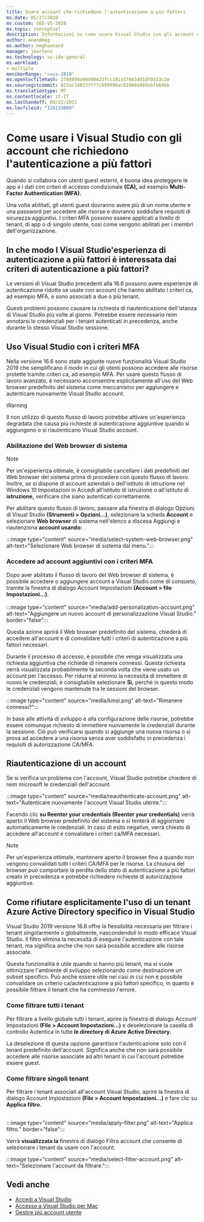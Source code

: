 ```yaml
---
title: Usare account che richiedono l'autenticazione a più fattori
ms.date: 05/27/2020
ms.custom: SEO-VS-2020
ms.topic: conceptual
description: Informazioni su come usare Visual Studio con gli account che richiedono l'autenticazione a più fattori.
author: anandmeg
ms.author: meghaanand
manager: jmartens
ms.technology: vs-ide-general
ms.workload:
- multiple
monikerRange: '>=vs-2019'
ms.openlocfilehash: 2788894a98dd0433fcc191a37665dd1df0333c3e
ms.sourcegitcommit: 022ac348337f77c899996ac81060a969ebfb64bb
ms.translationtype: MT
ms.contentlocale: it-IT
ms.lasthandoff: 09/22/2021
ms.locfileid: "128133809"
---
```

# <a name="how-to-use-visual-studio-with-accounts-that-require-multi-factor-authentication"></a>Come usare i Visual Studio con gli account che richiedono l'autenticazione a più fattori

Quando si collabora con utenti guest esterni, è buona idea proteggere le app e i dati con criteri di accesso condizionale **(CA),** ad esempio **Multi-Factor Authentication (MFA).**  

Una volta abilitati, gli utenti guest dovranno avere più di un nome utente e una password per accedere alle risorse e dovranno soddisfare requisiti di sicurezza aggiuntivi. I criteri MFA possono essere applicati a livello di tenant, di app o di singolo utente, così come vengono abilitati per i membri dell'organizzazione. 

## <a name="how-is-the-visual-studio-experience-affected-by-mfa-policies"></a>In che modo l Visual Studio'esperienza di autenticazione a più fattori è interessata dai criteri di autenticazione a più fattori?
Le versioni di Visual Studio precedenti alla 16.6 possono avere esperienze di autenticazione ridotte se usate con account che hanno abilitato i criteri ca, ad esempio MFA, e sono associati a due o più tenant.

Questi problemi possono causare la richiesta di riautenticazione dell'istanza di Visual Studio più volte al giorno. Potrebbe essere necessario reim annotarsi le credenziali per i tenant autenticati in precedenza, anche durante lo stesso Visual Studio sessione.

## <a name="using-visual-studio-with-mfa-policies"></a>Uso Visual Studio con i criteri MFA
Nella versione 16.6 sono state aggiunte nuove funzionalità Visual Studio 2019 che semplificano il modo in cui gli utenti possono accedere alle risorse protette tramite criteri ca, ad esempio MFA. Per usare questo flusso di lavoro avanzato, è necessario acconsentire esplicitamente all'uso del Web browser predefinito del sistema come meccanismo per aggiungere e autenticare nuovamente Visual Studio account.  

> [!WARNING]
> Il non utilizzo di questo flusso di lavoro potrebbe attivare un'esperienza degradata che causa più richieste di autenticazione aggiuntive quando si aggiungono o si riautenticano Visual Studio account. 

### <a name="enabling-system-web-browser"></a>Abilitazione del Web browser di sistema

> [!NOTE] 
> Per un'esperienza ottimale, è consigliabile cancellare i dati predefiniti del Web browser del sistema prima di procedere con questo flusso di lavoro. Inoltre, se si dispone di account aziendali o dell'istituto di istruzione nel Windows 10 Impostazioni in Accedi all'istituto di istruzione o all'istituto di **istruzione,** verificare che siano autenticati correttamente.

Per abilitare questo flusso di lavoro, passare alla finestra di dialogo Opzioni di Visual Studio **(Strumenti > Opzioni...)**, selezionare la scheda **Account** e selezionare **Web browser** di sistema nell'elenco a discesa Aggiungi e riautenziona **account usando:** . 

:::image type="content" source="media/select-system-web-browser.png" alt-text="Selezionare Web browser di sistema dal menu.":::

### <a name="sign-into-additional-accounts-with-mfapolicies"></a>Accedere ad account aggiuntivi con i criteri MFA 
Dopo aver abilitato il flusso di lavoro del Web browser di sistema, è possibile accedere o aggiungere account a Visual Studio come di consueto, tramite la finestra di dialogo Account Impostazioni **(Account > file Impostazioni...)**.   
</br>
:::image type="content" source="media/add-personalization-account.png" alt-text="Aggiungere un nuovo account di personalizzazione Visual Studio." border="false":::

Questa azione aprirà il Web browser predefinito del sistema, chiederà di accedere all'account e di convalidare tutti i criteri di autenticazione a più fattori necessari.

Durante il processo di accesso, è possibile che venga visualizzata una richiesta aggiuntiva che richiede di rimanere connessi. Questa richiesta verrà visualizzata probabilmente la seconda volta che viene usato un account per l'accesso. Per ridurre al minimo la necessità di immettere di nuovo le credenziali, è consigliabile selezionare **Sì,** perché in questo modo le credenziali vengono mantenute tra le sessioni del browser.

:::image type="content" source="media/kmsi.png" alt-text="Rimanere connessi?":::

In base alle attività di sviluppo e alla configurazione delle risorse, potrebbe essere comunque richiesto di immettere nuovamente le credenziali durante la sessione. Ciò può verificarsi quando si aggiunge una nuova risorsa o si prova ad accedere a una risorsa senza aver soddisfatto in precedenza i requisiti di autorizzazione CA/MFA.

## <a name="reauthenticating-an-account"></a>Riautenticazione di un account  
Se si verifica un problema con l'account, Visual Studio potrebbe chiedere di reim microsoft le credenziali dell'account.  

:::image type="content" source="media/reauthenticate-account.png" alt-text="Autenticare nuovamente l'account Visual Studio utente.":::

Facendo clic **su Reenter your credentials (Reenter your credentials)** verrà aperto il Web browser predefinito del sistema e si tenterà di aggiornare automaticamente le credenziali. In caso di esito negativo, verrà chiesto di accedere all'account e convalidare i criteri ca/MFA necessari.

> [!NOTE] 
> Per un'esperienza ottimale, mantenere aperto il browser fino a quando non vengono convalidati tutti i criteri CA/MFA per le risorse. La chiusura del browser può comportare la perdita dello stato di autenticazione a più fattori creato in precedenza e potrebbe richiedere richieste di autorizzazione aggiuntive.

## <a name="how-to-opt-out-of-using-a-specific-azure-active-directory-tenant-in-visual-studio"></a>Come rifiutare esplicitamente l'uso di un tenant Azure Active Directory specifico in Visual Studio

Visual Studio 2019 versione 16.6 offre la flessibilità necessaria per filtrare i tenant singolarmente o globalmente, nascondendoli in modo efficace Visual Studio. Il filtro elimina la necessità di eseguire l'autenticazione con tale tenant, ma significa anche che non sarà possibile accedere alle risorse associate.

Questa funzionalità è utile quando si hanno più tenant, ma si vuole ottimizzare l'ambiente di sviluppo selezionando come destinazione un subset specifico. Può anche essere utile nei casi in cui non è possibile convalidare un criterio ca/autenticazione a più fattori specifico, in quanto è possibile filtrare il tenant che ha commesso l'errore. 

### <a name="how-to-filter-out-all-tenants"></a>Come filtrare tutti i tenant
Per filtrare a livello globale tutti i tenant, aprire la finestra di dialogo Account Impostazioni **(File > Account Impostazioni...)** e deselezionare la casella di controllo Autentica in tutte **le directory di Azure Active Directory.**

La deselezione di questa opzione garantisce l'autenticazione solo con il tenant predefinito dell'account. Significa anche che non sarà possibile accedere alle risorse associate ad altri tenant in cui l'account potrebbe essere guest.

### <a name="how-to-filter-out-individual-tenants"></a>Come filtrare singoli tenant
Per filtrare i tenant associati all'account Visual Studio, aprire la finestra di dialogo Account Impostazioni **(File > Account Impostazioni...)** e fare clic su **Applica filtro**. 
</br>
</br>

:::image type="content" source="media/apply-filter.png" alt-text="Applica filtro." border="false":::

Verrà **visualizzata la** finestra di dialogo Filtra account che consente di selezionare i tenant da usare con l'account. 

:::image type="content" source="media/select-filter-account.png" alt-text="Selezionare l'account da filtrare.":::

## <a name="see-also"></a>Vedi anche

- [Accedi a Visual Studio](signing-in-to-visual-studio.md)
- [Accesso a Visual Studio per Mac](/visualstudio/mac/signing-in)
- [Gestire più account utente](work-with-multiple-user-accounts.md)
